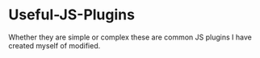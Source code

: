 # Useful-JS-Plugins
Whether they are simple or complex these are common JS plugins I have created myself of modified. 
